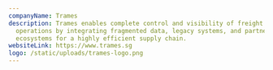 ```yaml
---
companyName: Trames
description: Trames enables complete control and visibility of freight transport
  operations by integrating fragmented data, legacy systems, and partner
  ecosystems for a highly efficient supply chain.
websiteLink: https://www.trames.sg
logo: /static/uploads/trames-logo.png
---
```

